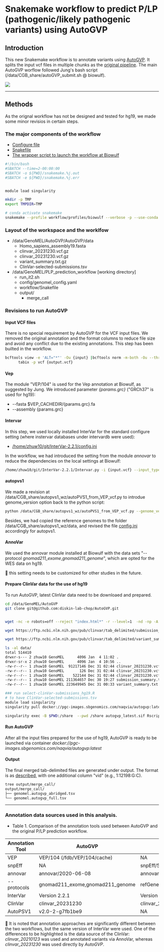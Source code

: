 # Snakemake workflow to predict P/LP (pathogenic/likely pathogenic variants) using AutoGVP

## Introduction 

This new Snakemake workflow is to annotate variants using [AutoGVP](https://github.com/diskin-lab-chop/AutoGVP/tree/main).  It splits the input vcf files in multiple chunks as the [original pipeline](https://github.com/NCI-CGR/PLP_prediction_workflow/tree/main).  The main AutoGVP worflow followed Jung's bash script (/data/CGB_share/autoGVP_submit.sh @ biowulf).

![](img/autogvp.png)


---

## Methods
As the orignal workflow has not be designed and tested for hg19, we made some minor revisios in certain steps. 

### The major components of the workflow
+ [Configure file](config/genomel_config.yaml)
+ [Snakefile](workflow/Snakefile)
+ [The wrapper script to launch the workflow at Biowulf](./run_it2.sh)

```bash
#!/bin/bash
#SBATCH --time=2-00:00:00
#SBATCH -o ${PWD}/snakemake.%j.out
#SBATCH -e ${PWD}/snakemake.%j.err


module load singularity

mkdir -p TMP
export TMPDIR=TMP

# conda activate snakemake
snakemake --profile workflow/profiles/biowulf --verbose -p --use-conda --jobs 400 --default-resources "mem_mb=10000  " --use-envmodules --use-singularity --singularity-args " -B /vf,/spin1,/data,/fdb,/gpfs "  --latency-wait 120 -T 0 -s workflow/Snakefile --configfile $1
```

### Layout of the workspace and the worklfow
+ /data/GenoMEL/AutoGVP/AutoGVP/data
  + Homo_sapiens_assembly19.fasta
  + clinvar_20231230.vcf.gz
  + clinvar_20231230.vcf.gz
  + variant_summary.txt.gz
  + ClinVar-selected-submissions.tsv
+ /data/GenoMEL/PLP_prediction_workflow [working directory]
  + run_it2.sh
  + config/genomel_config.yaml
  + workflow/Snakefile
  + output/
    + merge_call


### Revisions to run AutoGVP
#### Input VCF files
There is no special requirement by AutoGVP for the VCF input files.  We removed the original annotation and the format columns to reduce file size and avoid any conflict due to the existing annotations.  This step has been builted in the workflow.
```bash
bcftools view -e 'ALT="*"' -Ou {input} |bcftools norm -m-both -Ou --threads {threads} | bcftools norm -f {params.ref} | bcftools annotate -Ou -x ID  -I +"%CHROM:%POS:%REF:%ALT" --threads {threads} | bcftools annotate -Oz -x FORMAT,^INFO/AC,^INFO/AF,^INFO/AN -o {output.vcf}
      tabix -p vcf {output.vcf}
```

#### Vep 
The module "VEP/104" is used for the Vep annotation at Biowulf, as suggested by Jung.  We introduced parameter *{params.grc}* ("GRCh37" is used for hg19):
+ --fasta $VEP_CACHEDIR/{params.grc}.fa
+ --assembly {params.grc}

#### Intervar 
In this step, we used locally installed InterVar for the standard configure setting (where instervar databases under intervardb were used):
+ [/home/zhuw10/git/InterVar-2.2.1/config.ini](./data/intervar_config.ini) 

In the workflow, we had introduced the setting from the module *annovar* to reduce the dependencies on the local settings at Biowulf:
```bash
/home/zhuw10/git/InterVar-2.2.1/Intervar.py -i {input.vcf} --input_type=VCF -o {params.prefix} -b {params.genome} -t /home/zhuw10/git/InterVar-2.2.1/intervardb -d $ANNOVAR_DATA/{params.genome} --table_annovar=$ANNOVAR_HOME/table_annovar.pl --convert2annovar=$ANNOVAR_HOME/convert2annovar.pl --annotate_variation=$ANNOVAR_HOME/annotate_variation.pl
```

#### autopvs1

We made a revision at /data/CGB_share/autopvs1_wz/autoPVS1_from_VEP_vcf.py to introdue genome_version option back to the python script:

```bash
python /data/CGB_share/autopvs1_wz/autoPVS1_from_VEP_vcf.py --genome_version {params.genome} --vep_vcf {input.vcf} > {output}
```

Besides, we had copied the reference genomes to the folder /data/CGB_share/autopvs1_wz/data, and revised the file [config.ini](data/autopvs1_config.ini) accordingly for autopvs1.

#### AnnoVar
We used the annovar module installed at Biowulf with the data sets  "--protocol *gnomad211_exome*,*gnomad211_genome*", which are opted for the WES data on hg19.

:bookmark: this setting needs to be customized for other studies in the future.

#### Prepare ClinVar data for the use of hg19
To run AutoGVP, latest ClinVar data need to be downloaed and prepared. 

```bash
cd /data/GenoMEL/AutoGVP
git clone git@github.com:diskin-lab-chop/AutoGVP.git


wget -nc -e robots=off --reject "index.html*" -r --level=1  -nd -np -A "clinvar_20231230.vcf.gz*" -P data/ https://ftp.ncbi.nlm.nih.gov/pub/clinvar/vcf_GRCh37/

wget https://ftp.ncbi.nlm.nih.gov/pub/clinvar/tab_delimited/submission_summary.txt.gz -P data/

wget https://ftp.ncbi.nlm.nih.gov/pub/clinvar/tab_delimited/variant_summary.txt.gz -P data/

ls -al data/
total 514410
drwxr-s--- 2 zhuw10 GenoMEL      4096 Jan  4 11:02 .
drwxr-sr-x 2 zhuw10 GenoMEL      4096 Jan  4 10:56 ..
-rw-r--r-- 1 zhuw10 GenoMEL  91217146 Dec 31 02:44 clinvar_20231230.vcf.gz
-rw-r--r-- 1 zhuw10 GenoMEL       126 Dec 31 02:44 clinvar_20231230.vcf.gz.md5
-rw-r--r-- 1 zhuw10 GenoMEL    522144 Dec 31 02:44 clinvar_20231230.vcf.gz.tbi
-rw-r--r-- 1 zhuw10 GenoMEL 211364657 Dec 30 19:27 submission_summary.txt.gz
-rw-r--r-- 1 zhuw10 GenoMEL 223649945 Dec 31 00:33 variant_summary.txt.gz

### run select-clinVar-submissions_hg19.R
# to have ClinVar-selected-submissions.tsv
module load singularity
singularity pull docker://pgc-images.sbgenomics.com/naqvia/autogvp:latest

singularity exec -B $PWD:/share  --pwd /share autogvp_latest.sif Rscript ./AutoGVP/scripts/select-clinVar-submissions_hg19.R --variant_summary data/variant_summary.txt.gz --submission_summary data/submission_summary.txt.gz --outdir data/
```

#### Run AutoGVP
After all the input files prepared for the use of hg19, AutoGVP is ready to be launched via container *docker://pgc-images.sbgenomics.com/naqvia/autogvp:latest*

#### Output
The final merged tab-delimited files are generated under output. The format is as [described](https://github.com/diskin-lab-chop/AutoGVP/tree/main#autogvp-output), with one additional column "vid" (e.g., 1:12198:G:C). 
```bash
tree output/merge_call/
output/merge_call/
├── genomel.autogvp_abridged.tsv
└── genomel.autogvp_full.tsv


```


---

### Annotation data sources used in this analysis.

+ Table 1. Comparison of the annotation tools used between AutoGVP and the original P/LP prediction workflow.
  
| Annotation Tool | AutoGVP                          | Original P/LP prediction pipeline                                                                                                                                                       |
|-----------------|----------------------------------|-----------------------------------------------------------------------------------------------------------------------------------------------------------------------------------------|
| VEP             | VEP/104 (/fdb/VEP/104/cache)     | NA                                                                                                                                                                                      |
| snpEff          | NA                               | snpEff/5.1d                                                                                                                                                                             |
| annovar         | annovar/2020-06-08               | annovar/2020-06-08                                                                                                                                                                      |
|   --protocols   | gnomad211_exome,gnomad211_genome | refGene,knownGene,ensGene,exac03nontcga,gnomad211_exome,gnomad211_genome,esp6500siv2_all,1000g2015aug_all,clinvar_20210123,dbnsfp41a,dbscsnv11,spliceai_filtered,spidex,cosmic92_coding |
| InterVar        | Version 2.2.1                    | Version 2.2.1                                                                                                                                                                           |
| ClinVar         | clinvar_20231230                 | clinvar_20210123 (via annovar)                                                                                                                                                          |
| AutoPSV1        | v2.0-2-g7fb1be9                  | NA                                                                                                                                                                                      |

:bookmark: It is noted that annotation approaches are significantly different between the two workflows, but the same version of InterVar were used.  One of the differences to be highlighted is the data source of the ClinVar: *clinvar_20210123* was used and annotated variants via AnnoVar, whereas *clinvar_20231230* was used directly by *AutoGVP*.